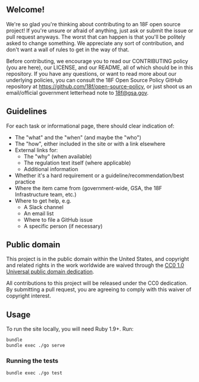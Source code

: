 ## Welcome!

We're so glad you're thinking about contributing to an 18F open source project! If you're unsure or afraid of anything, just ask or submit the issue or pull request anyways. The worst that can happen is that you'll be politely asked to change something. We appreciate any sort of contribution, and don't want a wall of rules to get in the way of that.

Before contributing, we encourage you to read our CONTRIBUTING policy (you are here), our LICENSE, and our README, all of which should be in this repository. If you have any questions, or want to read more about our underlying policies, you can consult the 18F Open Source Policy GitHub repository at https://github.com/18f/open-source-policy, or just shoot us an email/official government letterhead note to [18f@gsa.gov](mailto:18f@gsa.gov).

## Guidelines

For each task or informational page, there should clear indication of:

* The "what" and the "when" (and maybe the "who")
* The "how", either included in the site or with a link elsewhere
* External links for:
    * The "why" (when available)
    * The regulation text itself (where applicable)
    * Additional information
* Whether it's a hard requirement or a guideline/recommendation/best practice
* Where the item came from (government-wide, GSA, the 18F Infrastructure team, etc.)
* Where to get help, e.g.
    * A Slack channel
    * An email list
    * Where to file a GitHub issue
    * A specific person (if necessary)

## Public domain

This project is in the public domain within the United States, and
copyright and related rights in the work worldwide are waived through
the [CC0 1.0 Universal public domain dedication](https://creativecommons.org/publicdomain/zero/1.0/).

All contributions to this project will be released under the CC0
dedication. By submitting a pull request, you are agreeing to comply
with this waiver of copyright interest.

## Usage

To run the site locally, you will need Ruby 1.9+. Run:

```bash
bundle
bundle exec ./go serve
```

### Running the tests

```bash
bundle exec ./go test
```
